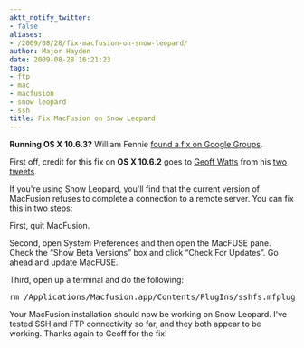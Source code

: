 ```yaml
---
aktt_notify_twitter:
- false
aliases:
- /2009/08/28/fix-macfusion-on-snow-leopard/
author: Major Hayden
date: 2009-08-28 16:21:23
tags:
- ftp
- mac
- macfusion
- snow leopard
- ssh
title: Fix MacFusion on Snow Leopard
---
```


**Running OS X 10.6.3?** William Fennie [found a fix on Google Groups][1].

First off, credit for this fix on **OS X 10.6.2** goes to [Geoff Watts][2] from his [two][3] [tweets][4].

If you're using Snow Leopard, you'll find that the current version of MacFusion refuses to complete a connection to a remote server. You can fix this in two steps:

First, quit MacFusion.

Second, open System Preferences and then open the MacFUSE pane. Check the &#8220;Show Beta Versions&#8221; box and click &#8220;Check For Updates&#8221;. Go ahead and update MacFUSE.

Third, open up a terminal and do the following:

<pre lang="html">rm /Applications/Macfusion.app/Contents/PlugIns/sshfs.mfplugin/Contents/Resources/sshnodelay.so</pre>

Your MacFusion installation should now be working on Snow Leopard. I've tested SSH and FTP connectivity so far, and they both appear to be working. Thanks again to Geoff for the fix!

 [1]: http://groups.google.com/group/macfuse/browse_thread/thread/3c611784177843f0/3f02a6efd38f4b30?show_docid=3f02a6efd38f4b30
 [2]: https://twitter.com/geoffwatts
 [3]: http://twitter.com/geoffwatts/status/3605414263
 [4]: http://twitter.com/geoffwatts/status/3605464669